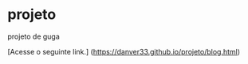 # projeto
projeto de guga

[Acesse o seguinte link.]
(https://danver33.github.io/projeto/blog.html)
